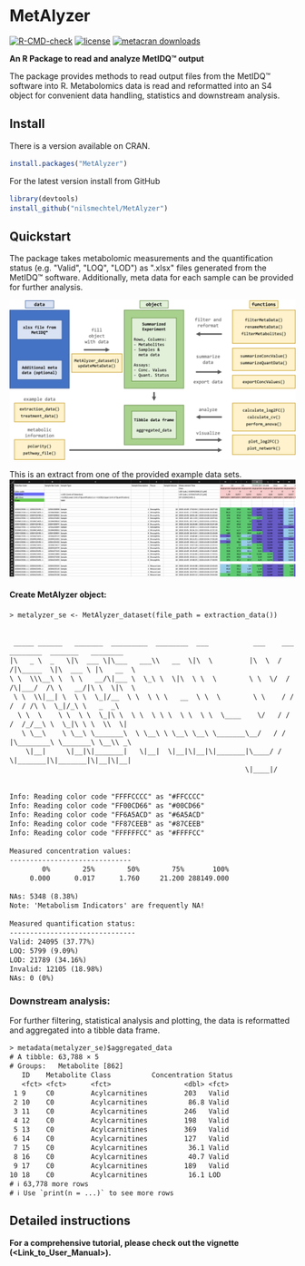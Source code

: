 MetAlyzer
========

<!-- badges: start -->
[![R-CMD-check](https://github.com/andresenc/MetAlyzer/workflows/R-CMD-check/badge.svg)](https://github.com/andresenc/MetAlyzer/actions)
[![license](https://img.shields.io/badge/license-GPL--3-blue.svg)](https://www.gnu.org/licenses/gpl-3.0.en.html)
[![metacran downloads](https://cranlogs.r-pkg.org/badges/grand-total/MetAlyzer)](https://cran.r-project.org/package=MetAlyzer)
<!-- badges: end -->

**An R Package to read and analyze MetIDQ&trade; output**

The package provides methods to read output files from the MetIDQ&trade; software into R. Metabolomics data is read and reformatted into an S4 object for convenient data handling, statistics and downstream analysis.

## Install

There is a version available on CRAN.

```r
install.packages("MetAlyzer")
```

For the latest version install from GitHub
```r
library(devtools)
install_github("nilsmechtel/MetAlyzer")
```

## Quickstart

The package takes metabolomic measurements and the quantification status (e.g. "Valid", "LOQ", "LOD") as ".xlsx" files generated from the MetIDQ&trade; software. Additionally, meta data for each sample can be provided for further analysis.

![MetAlyzer](vignettes/MetAlyzer_workflow.png)

This is an extract from one of the provided example data sets.
![Example_Data](vignettes/screenshot_xlsx.png)

#### Create MetAlyzer object:
```{r}
> metalyzer_se <- MetAlyzer_dataset(file_path = extraction_data())


 _____ ______   _______  _________  ________  ___           ___    ___ ________  _______   ________
|\   _ \  _   \|\  ___ \|\___   ___\\   __  \|\  \         |\  \  /  /|\_____  \|\  ___ \ |\   __  \
\ \  \\\__\ \  \ \   __/\|___ \  \_\ \  \|\  \ \  \        \ \  \/  / /\|___/  /\ \   __/|\ \  \|\  \
 \ \  \\|__| \  \ \  \_|/__  \ \  \ \ \   __  \ \  \        \ \    / /     /  / /\ \  \_|/_\ \   _  _\
  \ \  \    \ \  \ \  \_|\ \  \ \  \ \ \  \ \  \ \  \____    \/   / /     /  /_/__\ \  \_|\ \ \  \\  \| 
   \ \__\    \ \__\ \_______\  \ \__\ \ \__\ \__\ \_______\__/   / /     |\________\ \_______\ \__\\ _\ 
    \|__|     \|__|\|_______|   \|__|  \|__|\|__|\|_______|\____/ /       \|_______|\|_______|\|__|\|__|
                                                          \|____|/


Info: Reading color code "FFFFCCCC" as "#FFCCCC"
Info: Reading color code "FF00CD66" as "#00CD66"
Info: Reading color code "FF6A5ACD" as "#6A5ACD"
Info: Reading color code "FF87CEEB" as "#87CEEB"
Info: Reading color code "FFFFFFCC" as "#FFFFCC"

Measured concentration values:
------------------------------
        0%        25%        50%        75%       100% 
     0.000      0.017      1.760     21.200 288149.000 

NAs: 5348 (8.38%)
Note: 'Metabolism Indicators' are frequently NA!

Measured quantification status:
-------------------------------
Valid: 24095 (37.77%)
LOQ: 5799 (9.09%)
LOD: 21789 (34.16%)
Invalid: 12105 (18.98%)
NAs: 0 (0%)
```

### Downstream analysis:
For further filtering, statistical analysis and plotting, the data is reformatted and aggregated into a tibble data frame.

```{r}
> metadata(metalyzer_se)$aggregated_data
# A tibble: 63,788 × 5
# Groups:   Metabolite [862]
   ID    Metabolite Class          Concentration Status
   <fct> <fct>      <fct>                  <dbl> <fct> 
 1 9     C0         Acylcarnitines         203   Valid 
 2 10    C0         Acylcarnitines          86.8 Valid 
 3 11    C0         Acylcarnitines         246   Valid 
 4 12    C0         Acylcarnitines         198   Valid 
 5 13    C0         Acylcarnitines         369   Valid 
 6 14    C0         Acylcarnitines         127   Valid 
 7 15    C0         Acylcarnitines          36.1 Valid 
 8 16    C0         Acylcarnitines          40.7 Valid 
 9 17    C0         Acylcarnitines         189   Valid 
10 18    C0         Acylcarnitines          16.1 LOD   
# ℹ 63,778 more rows
# ℹ Use `print(n = ...)` to see more rows
```

## Detailed instructions
**For a comprehensive tutorial, please check out the vignette (\<Link_to_User_Manual>).**
